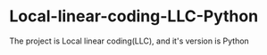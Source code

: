 # Local-linear-coding-LLC-Python
The project is Local linear coding(LLC), and it's version is Python
